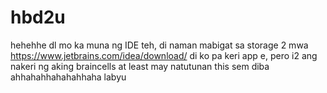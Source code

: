 # hbd2u
hehehhe dl mo ka muna ng IDE teh, di naman mabigat sa storage 2 mwa https://www.jetbrains.com/idea/download/
di ko pa keri app e, pero i2 ang nakeri ng aking braincells 
at least may natutunan this sem diba
ahhahahhahahahhaha labyu
